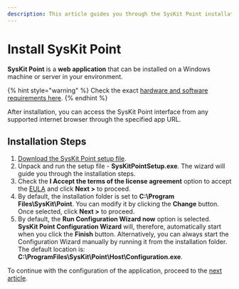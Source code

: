 ```yaml
---
description: This article guides you through the SysKit Point installation.
---
```


# Install SysKit Point

**SysKit Point** is a **web application** that can be installed on a Windows machine or server in your environment.

{% hint style="warning" %}
Check the exact [hardware and software requirements here](https://github.com/SysKitTeam/docs-point/tree/2a7b80632219ea7edc9e8d0e9d23a3b34f044978/requirements/system-requirements.md).
{% endhint %}

After installation, you can access the SysKit Point interface from any supported internet browser through the specified app URL.

## Installation Steps

1. [Download the SysKit Point setup file](https://my.syskit.com/).
2. Unpack and run the setup file - **SysKitPointSetup.exe**. The wizard will guide you through the installation steps.
3. Check the **I Accept the terms of the license agreement** option to accept the [EULA](https://www.syskit.com/eula/) and click **Next &gt;** to proceed.
4. By default, the installation folder is set to **C:\Program Files\SysKit\Point**. You can modify it by clicking the **Change** button. Once selected, click **Next &gt;** to proceed. 
5. By default, the **Run Configuration Wizard now** option is selected. **SysKit Point Configuration Wizard** will, therefore, automatically start when you click the **Finish** button. Alternatively, you can always start the Configuration Wizard manually by running it from the installation folder. The default location is: **C:\ProgramFiles\SysKit\Point\Host\Configuration.exe**.

To continue with the configuration of the application, proceed to the [next article](configure-syskit-point.md).

